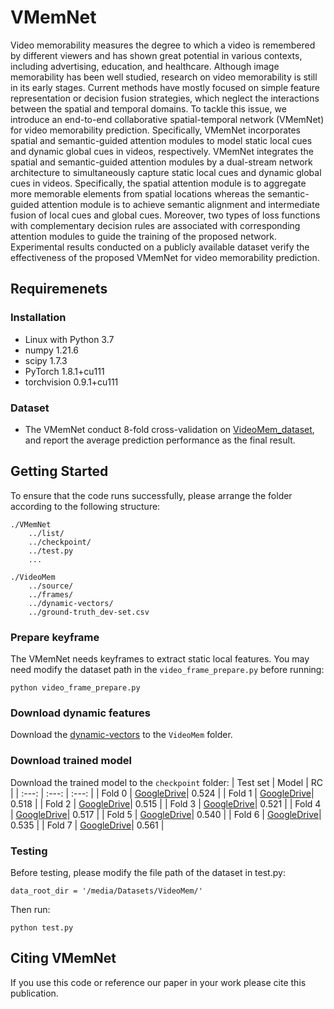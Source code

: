 # VMemNet
Video memorability measures the degree to which a video is remembered by different viewers and has shown great potential in various contexts, including advertising, education, and healthcare. Although image memorability has been well studied, research on video memorability is still in its early stages. Current methods have mostly focused on simple feature representation or decision fusion strategies, which neglect the interactions between the spatial and temporal domains. To tackle this issue, we introduce an end-to-end collaborative spatial-temporal network (VMemNet) for video memorability prediction. Specifically, VMemNet incorporates spatial and semantic-guided attention modules to model static local cues and dynamic global cues in videos, respectively. VMemNet integrates the spatial and semantic-guided attention modules by a dual-stream network architecture to simultaneously capture static local cues and dynamic global cues in videos. Specifically, the spatial attention module is to aggregate more memorable elements from spatial locations whereas the semantic-guided attention module is to achieve semantic alignment and intermediate fusion of local cues and global cues. Moreover, two types of loss functions with complementary decision rules are associated with corresponding attention modules to guide the training of the proposed network. Experimental results conducted on a publicly available dataset verify the effectiveness of the proposed VMemNet for video memorability prediction.


## Requiremenets
### Installation
* Linux with Python 3.7
* numpy 1.21.6
* scipy 1.7.3
* PyTorch 1.8.1+cu111 
* torchvision 0.9.1+cu111 
### Dataset
* The VMemNet conduct 8-fold cross-validation on [VideoMem_dataset](https://www.interdigital.com/data_sets/video-memorability-dataset), and report the average prediction performance as the final result. 

## Getting Started 
To ensure that the code runs successfully, please arrange the folder according to the following structure:
```
./VMemNet
    ../list/
    ../checkpoint/
    ../test.py
    ...

./VideoMem
    ../source/
    ../frames/
    ../dynamic-vectors/
    ../ground-truth_dev-set.csv
```
### Prepare keyframe
The VMemNet needs keyframes to extract static local features. You may need modify the dataset path in the `video_frame_prepare.py` before running:
```
python video_frame_prepare.py
```

### Download dynamic features
Download the [dynamic-vectors](https://drive.google.com/file/d/1XoSB7Wg1JHDyT3iwPfs5BRIWKwoNDKFc/view?usp=sharing) to the `VideoMem` folder.

### Download trained model
Download the trained model to the `checkpoint` folder:
| Test set | Model | RC | 
| :---: | :---: | :---: |
| Fold 0 | [GoogleDrive](https://drive.google.com/file/d/1XbIVw4DFNxyJXxGi7HD94X2Jl0x55wSo/view?usp=sharing)| 0.524 |
| Fold 1 | [GoogleDrive](https://drive.google.com/file/d/1Jmv_rvFvYkokuXMxrGZMLfxj2CuDO8m_/view?usp=sharing)| 0.518 |
| Fold 2 | [GoogleDrive](https://drive.google.com/file/d/16AUUxy2y1dYND57wBQH9_XdJJ5MKmxot/view?usp=sharing)| 0.515 |
| Fold 3 | [GoogleDrive](https://drive.google.com/file/d/1z1_GIdWI7NPKl1SXRCM1BP_3JSN0Cy-p/view?usp=sharing)| 0.521 |
| Fold 4 | [GoogleDrive](https://drive.google.com/file/d/1z4GOvELD-nfU6i0MdmVtt7qDU2gXTuqX/view?usp=sharing)| 0.517 |
| Fold 5 | [GoogleDrive](https://drive.google.com/file/d/13FcLzgaD0FX9exAtVf9XlMExC4dyM5nV/view?usp=sharing)| 0.540 |
| Fold 6 | [GoogleDrive](https://drive.google.com/file/d/1Qd1il6ek3CqpVtuN6FgAvTOHLmqn0OWc/view?usp=sharing)| 0.535 |
| Fold 7 | [GoogleDrive](https://drive.google.com/file/d/1f2XoKOLwxdLLQEp9J1f-fJPInuOcHoAr/view?usp=sharing)| 0.561 |

### Testing
Before testing, please modify the file path of the dataset in test.py:
```
data_root_dir = '/media/Datasets/VideoMem/'
```
Then run:
```
python test.py
```

## Citing VMemNet
If you use this code or reference our paper in your work please cite this publication.

